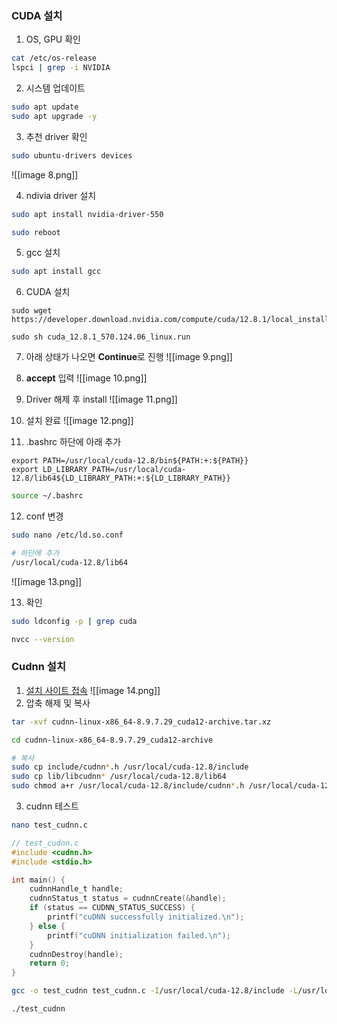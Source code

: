 ### CUDA 설치

1. OS, GPU 확인
```bash
cat /etc/os-release
lspci | grep -i NVIDIA
```

2. 시스템 업데이트
```bash
sudo apt update
sudo apt upgrade -y
```

3. 추천 driver 확인
```bash
sudo ubuntu-drivers devices
```
![[image 8.png]]


4. ndivia driver 설치
```bash
sudo apt install nvidia-driver-550

sudo reboot
```

5. gcc 설치
```bash
sudo apt install gcc
```

6. CUDA 설치
```
sudo wget https://developer.download.nvidia.com/compute/cuda/12.8.1/local_installers/cuda_12.8.1_570.124.06_linux.run

sudo sh cuda_12.8.1_570.124.06_linux.run
```

7. 아래 상태가 나오면 **Continue**로 진행
![[image 9.png]]

8. **accept** 입력
![[image 10.png]]

9. Driver 해제 후 install
![[image 11.png]]

10. 설치 완료
![[image 12.png]]

11.  .bashrc 하단에 아래 추가
```.bashrc
export PATH=/usr/local/cuda-12.8/bin${PATH:+:${PATH}}
export LD_LIBRARY_PATH=/usr/local/cuda-12.8/lib64${LD_LIBRARY_PATH:+:${LD_LIBRARY_PATH}}
```

```bash
source ~/.bashrc
```

12. conf 변경
```bash
sudo nano /etc/ld.so.conf
```

```bash
# 하단에 추가
/usr/local/cuda-12.8/lib64
```
![[image 13.png]]

13. 확인
```bash
sudo ldconfig -p | grep cuda

nvcc --version
```


### Cudnn 설치

1. [설치 사이트 접속](https://developer.nvidia.com/rdp/cudnn-archive)
![[image 14.png]]
2. 압축 해제 및 복사
```bash
tar -xvf cudnn-linux-x86_64-8.9.7.29_cuda12-archive.tar.xz
```

```bash
cd cudnn-linux-x86_64-8.9.7.29_cuda12-archive

# 복사
sudo cp include/cudnn*.h /usr/local/cuda-12.8/include
sudo cp lib/libcudnn* /usr/local/cuda-12.8/lib64
sudo chmod a+r /usr/local/cuda-12.8/include/cudnn*.h /usr/local/cuda-12.8/lib64/libcudnn*
```

3. cudnn 테스트
```bash
nano test_cudnn.c
```

```c
// test_cudnn.c
#include <cudnn.h>
#include <stdio.h>

int main() {
    cudnnHandle_t handle;
    cudnnStatus_t status = cudnnCreate(&handle);
    if (status == CUDNN_STATUS_SUCCESS) {
        printf("cuDNN successfully initialized.\n");
    } else {
        printf("cuDNN initialization failed.\n");
    }
    cudnnDestroy(handle);
    return 0;
}
```

```bash
gcc -o test_cudnn test_cudnn.c -I/usr/local/cuda-12.8/include -L/usr/local/cuda-12.8/lib64 -lcudnn
```

```bash
./test_cudnn
```